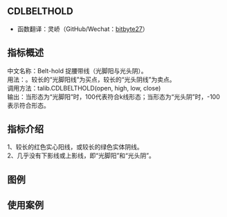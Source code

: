 ## CDLBELTHOLD
* 函数翻译：灵峤（GitHub/Wechat：[bitbyte27](https://github.com/bitbyte27)）

## 指标概述
中文名称：Belt-hold 捉腰带线（光脚阳与光头阴）。<br>
用法：。较长的“光脚阳线”为买点，较长的“光头阴线”为卖点。<br>
调用方法：talib.CDLBELTHOLD(open, high, low, close)<br>
输出：当形态为“光脚阳”时，100代表符合k线形态；当形态为“光头阴”时，-100表示符合形态。<br>

## 指标介绍
1、较长的红色实心阳线，或较长的绿色实体阴线。<br>
2、几乎没有下影线或上影线，即“光脚阳”和“光头阴”。<br>

## 图例

## 使用案例
